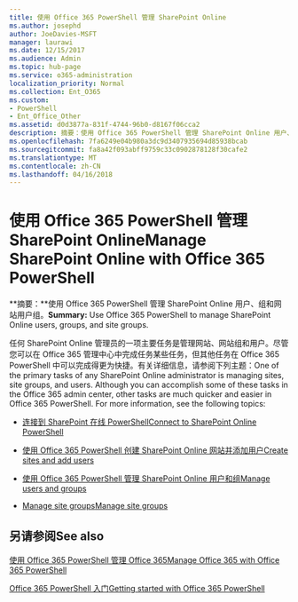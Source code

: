 ```yaml
---
title: 使用 Office 365 PowerShell 管理 SharePoint Online
ms.author: josephd
author: JoeDavies-MSFT
manager: laurawi
ms.date: 12/15/2017
ms.audience: Admin
ms.topic: hub-page
ms.service: o365-administration
localization_priority: Normal
ms.collection: Ent_O365
ms.custom:
- PowerShell
- Ent_Office_Other
ms.assetid: d0d3877a-831f-4744-96b0-d8167f06cca2
description: 摘要：使用 Office 365 PowerShell 管理 SharePoint Online 用户、组和网站组。
ms.openlocfilehash: 7fa6249e04b980a3dc9d3407935694d85938bcab
ms.sourcegitcommit: fa8a42f093abff9759c33c0902878128f30cafe2
ms.translationtype: MT
ms.contentlocale: zh-CN
ms.lasthandoff: 04/16/2018
---
```

# <a name="manage-sharepoint-online-with-office-365-powershell"></a><span data-ttu-id="140dd-103">使用 Office 365 PowerShell 管理 SharePoint Online</span><span class="sxs-lookup"><span data-stu-id="140dd-103">Manage SharePoint Online with Office 365 PowerShell</span></span>

 <span data-ttu-id="140dd-104">**摘要：**使用 Office 365 PowerShell 管理 SharePoint Online 用户、组和网站用户组。</span><span class="sxs-lookup"><span data-stu-id="140dd-104">**Summary:** Use Office 365 PowerShell to manage SharePoint Online users, groups, and site groups.</span></span>
  
<span data-ttu-id="140dd-p101">任何 SharePoint Online 管理员的一项主要任务是管理网站、网站组和用户。尽管您可以在 Office 365 管理中心中完成任务某些任务，但其他任务在 Office 365 PowerShell 中可以完成得更为快捷。有关详细信息，请参阅下列主题：</span><span class="sxs-lookup"><span data-stu-id="140dd-p101">One of the primary tasks of any SharePoint Online administrator is managing sites, site groups, and users. Although you can accomplish some of these tasks in the Office 365 admin center, other tasks are much quicker and easier in Office 365 PowerShell. For more information, see the following topics:</span></span>

- [<span data-ttu-id="140dd-108">连接到 SharePoint 在线 PowerShell</span><span class="sxs-lookup"><span data-stu-id="140dd-108">Connect to SharePoint Online PowerShell</span></span>](https://docs.microsoft.com/en-us/powershell/sharepoint/sharepoint-online/connect-sharepoint-online?view=sharepoint-ps)
  
- [<span data-ttu-id="140dd-109">使用 Office 365 PowerShell 创建 SharePoint Online 网站并添加用户</span><span class="sxs-lookup"><span data-stu-id="140dd-109">Create sites and add users</span></span>](http://technet.microsoft.com/library/c55d4ccf-ab36-481a-a285-c40234e11abd.aspx)
    
- [<span data-ttu-id="140dd-110">使用 Office 365 PowerShell 管理 SharePoint Online 用户和组</span><span class="sxs-lookup"><span data-stu-id="140dd-110">Manage users and groups</span></span>](http://technet.microsoft.com/library/9680af2e-a965-4e62-92ee-da72105c7800.aspx)
    
- [<span data-ttu-id="140dd-111">Manage site groups</span><span class="sxs-lookup"><span data-stu-id="140dd-111">Manage site groups</span></span>](http://technet.microsoft.com/library/122f4099-c78d-4cce-bab0-4343b04596ae.aspx)
    
## <a name="see-also"></a><span data-ttu-id="140dd-112">另请参阅</span><span class="sxs-lookup"><span data-stu-id="140dd-112">See also</span></span>

#### 

[<span data-ttu-id="140dd-113">使用 Office 365 PowerShell 管理 Office 365</span><span class="sxs-lookup"><span data-stu-id="140dd-113">Manage Office 365 with Office 365 PowerShell</span></span>](manage-office-365-with-office-365-powershell.md)
  
[<span data-ttu-id="140dd-114">Office 365 PowerShell 入门</span><span class="sxs-lookup"><span data-stu-id="140dd-114">Getting started with Office 365 PowerShell</span></span>](getting-started-with-office-365-powershell.md)

